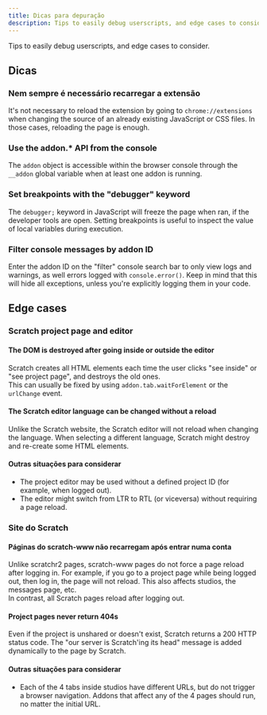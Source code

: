 ```yaml
---
title: Dicas para depuração
description: Tips to easily debug userscripts, and edge cases to consider.
---
```


Tips to easily debug userscripts, and edge cases to consider.

## Dicas

### Nem sempre é necessário recarregar a extensão

It's not necessary to reload the extension by going to `chrome://extensions` when changing the source of an already existing JavaScript or CSS files. In those cases, reloading the page is enough.

### Use the addon.* API from the console

The `addon` object is accessible within the browser console through the `__addon` global variable when at least one addon is running.

### Set breakpoints with the "debugger" keyword

The `debugger;` keyword in JavaScript will freeze the page when ran, if the developer tools are open. Setting breakpoints is useful to inspect the value of local variables during execution.

### Filter console messages by addon ID

Enter the addon ID on the "filter" console search bar to only view logs and warnings, as well errors logged with `console.error()`. Keep in mind that this will hide all exceptions, unless you're explicitly logging them in your code.


## Edge cases


### Scratch project page and editor


#### The DOM is destroyed after going inside or outside the editor

Scratch creates all HTML elements each time the user clicks "see inside" or "see project page", and destroys the old ones.  
This can usually be fixed by using `addon.tab.waitForElement` or the `urlChange` event.

#### The Scratch editor language can be changed without a reload

Unlike the Scratch website, the Scratch editor will not reload when changing the language. When selecting a different language, Scratch might destroy and re-create some HTML elements.

#### Outras situações para considerar

- The project editor may be used without a defined project ID (for example, when logged out).
- The editor might switch from LTR to RTL (or viceversa) without requiring a page reload.


### Site do Scratch

#### Páginas do scratch-www não recarregam após entrar numa conta

Unlike scratchr2 pages, scratch-www pages do not force a page reload after logging in. For example, if you go to a project page while being logged out, then log in, the page will not reload. This also affects studios, the messages page, etc.  
In contrast, all Scratch pages reload after logging out.

#### Project pages never return 404s

Even if the project is unshared or doesn't exist, Scratch returns a 200 HTTP status code. The "our server is Scratch'ing its head" message is added dynamically to the page by Scratch.

#### Outras situações para considerar

- Each of the 4 tabs inside studios have different URLs, but do not trigger a browser navigation. Addons that affect any of the 4 pages should run, no matter the initial URL.
